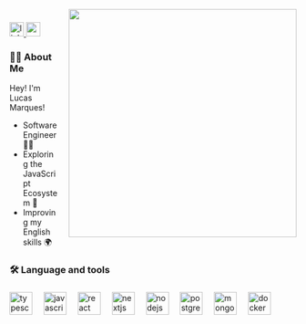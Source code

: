 <br clear="both">
<!--
<img align="right" height="400" src="https://github.com/user-attachments/assets/a0c761bf-cd9d-46cd-a997-696096bf9933" />
-->
<img align="right" height="400" src="https://user-images.githubusercontent.com/81328619/213875785-400ae517-156b-4aca-a787-bac75d84c393.gif" style="margin-left: 20px;" />

###

<div align="left" style="width: 200px; margin-right: 15px">
  <a href="https://www.linkedin.com/in/lucasmarkes/" target="_blank">
    <img src="https://img.shields.io/static/v1?message=LinkedIn&logo=linkedin&label=&color=0077B5&logoColor=white&labelColor=&style=for-the-badge" height="25" alt="linkedin logo"  />
  </a>
  <a href="lucasmarkes.dev@gmail.com" target="_blank">
    <img src="https://img.shields.io/static/v1?message=Gmail&logo=gmail&label=&color=D14836&logoColor=white&labelColor=&style=for-the-badge" height="25" alt="gmail logo"  />
  </a>
</div>

###

<h3 align="left">👩‍💻  About Me</h3>

<p align="left">
  Hey! I'm Lucas Marques!<br
</p>

- Software Engineer 👨‍💻
- Exploring the JavaScript Ecosystem 🚀
- Improving my English skills 🌍

<!--
```javascript
{
  working: "Junior Software Engineer 👨‍💻",
  learning: "Exploring the JavaScript Ecosystem 🚀",
  freeTime: "Improving my English skills 🌍"
}
```
-->
###

<h3 align="left">🛠 Language and tools</h3>

###

<div align="left">
  <img src="https://cdn.jsdelivr.net/gh/devicons/devicon/icons/typescript/typescript-plain.svg" height="40" alt="typescript logo"  />
  <img width="12" />
  <img src="https://cdn.jsdelivr.net/gh/devicons/devicon/icons/javascript/javascript-plain.svg" height="40" alt="javascript logo"  />
  <img width="12" />
  <img src="https://cdn.jsdelivr.net/gh/devicons/devicon/icons/react/react-original.svg" height="40" alt="react logo"  />
  <img width="12" />
  <img src="https://cdn.jsdelivr.net/gh/devicons/devicon/icons/nextjs/nextjs-original.svg" height="40" alt="nextjs logo"  />
  <img width="12" />
  <img src="https://cdn.jsdelivr.net/gh/devicons/devicon/icons/nodejs/nodejs-original.svg" height="40" alt="nodejs logo"  />
  <img width="12" />
  <img src="https://cdn.jsdelivr.net/gh/devicons/devicon/icons/postgresql/postgresql-original.svg" height="40" alt="postgresql logo"  />
  <img width="12" />
  <img src="https://cdn.jsdelivr.net/gh/devicons/devicon/icons/mongodb/mongodb-original.svg" height="40" alt="mongodb logo"  />
  <img width="12" />
  <img src="https://cdn.jsdelivr.net/gh/devicons/devicon/icons/docker/docker-original.svg" height="40" alt="docker logo"  />
</div>

###
<!--
<h3 align="left">🔥   My Stats :</h3>

###

<div align="left">
  <img src="https://github-readme-stats.vercel.app/api/top-langs?username=lucasmarkes&locale=en&hide_title=false&layout=compact&card_width=320&langs_count=5&theme=dracula&hide_border=false&order=2" height="150" alt="languages graph"  />
</div>

###

<div align="left">
  <a href="https://open.spotify.com/user/v90e91ahroref6mic4x6mjfux">
    <img src="https://spotify-recently-played-readme.vercel.app/api?user=v90e91ahroref6mic4x6mjfux&count=5&unique=true" alt="Spotify recently played"  />
  </a>
</div>

###
-->
